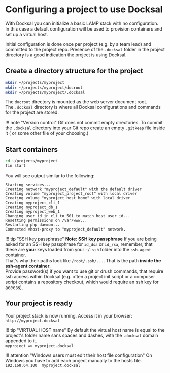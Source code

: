 # Configuring a project to use Docksal

With Docksal you can initialize a basic LAMP stack with no configuration.   
In this case a default configuration will be used to provision containers and set up a virtual host.

Initial configuration is done once per project (e.g. by a team lead) and committed to the project repo. 
Presence of the `.docksal` folder in the project directory is a good indication the project is using Docksal.


## Create a directory structure for the project

```bash
mkdir ~/projects/myproject
mkdir ~/projects/myproject/docroot
mkdir ~/projects/myproject/.docksal
```

The `docroot` directory is mounted as the web server document root.  
The `.docksal` directory is where all Docksal configurations and commands for the project are stored.

!!! note "Version control" 
    Git does not commit empty directories. To commit the `.docksal` directory into your Git repo create an empty `.gitkeep` file inside it ( or some other file of your choosing.)

## Start containers

```bash
cd ~/projects/myproject
fin start
```

You will see output similar to the following:

```
Starting services...
Creating network "myproject_default" with the default driver
Creating volume "myproject_project_root" with local driver
Creating volume "myproject_host_home" with local driver
Creating myproject_cli_1
Creating myproject_db_1
Creating myproject_web_1
Changing user id in cli to 501 to match host user id...
Resetting permissions on /var/www...
Restarting php daemon...
Connected vhost-proxy to "myproject_default" network.
```

!!! tip "SSH key passphrase"
    **Note: SSH key passphrase** 
    If you are being asked for an SSH key passphrase for `id_dsa` or `id_rsa`, 
    remember, that these are **your** keys loaded from your `~/.ssh` folder into the `ssh-agent` container.  
    That's why their paths look like `/root/.ssh/...`. That is the path **inside the ssh-agent container**.  
    Provide password(s) if you want to use git or drush commands, that require ssh access within Docksal 
    (e.g. often a project init script or a composer script contains a repository checkout, 
    which would require an ssh key for access).

## Your project is ready

Your project stack is now running. Access it in your browser: `http://myproject.docksal`

!!! tip "VIRTUAL HOST name"
    By default the virtual host name is equal to the project's folder name sans spaces and dashes, 
    with the `.docksal` domain appended to it.  
    `myproject => myproject.docksal`

!!! attention "Windows users must edit their host file configuration"
    On Windows you have to add each project manually to the hosts file.  
    `192.168.64.100  myproject.docksal`
